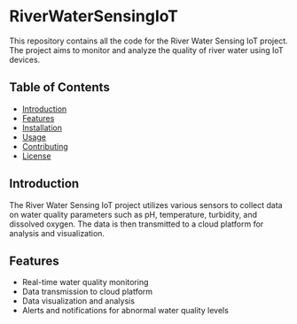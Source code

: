 # RiverWaterSensingIoT

This repository contains all the code for the River Water Sensing IoT project. The project aims to monitor and analyze the quality of river water using IoT devices.

## Table of Contents
- [Introduction](#introduction)
- [Features](#features)
- [Installation](#installation)
- [Usage](#usage)
- [Contributing](#contributing)
- [License](#license)

## Introduction
The River Water Sensing IoT project utilizes various sensors to collect data on water quality parameters such as pH, temperature, turbidity, and dissolved oxygen. The data is then transmitted to a cloud platform for analysis and visualization. 

## Features
- Real-time water quality monitoring
- Data transmission to cloud platform
- Data visualization and analysis
- Alerts and notifications for abnormal water quality levels